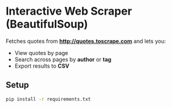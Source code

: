  # Interactive Web Scraper (BeautifulSoup)

Fetches quotes from **http://quotes.toscrape.com** and lets you:
- View quotes by page
- Search across pages by **author** or **tag**
- Export results to **CSV**

## Setup
```bash
pip install -r requirements.txt
